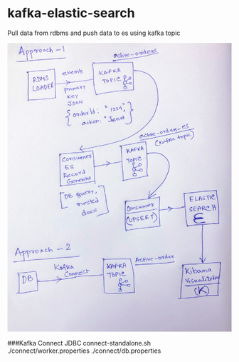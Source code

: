# kafka-elastic-search
Pull data from rdbms and push data to es using kafka topic

![Approach](approach.jpg)

###Kafka Connect JDBC
connect-standalone.sh ./connect/worker.properties ./connect/db.properties
